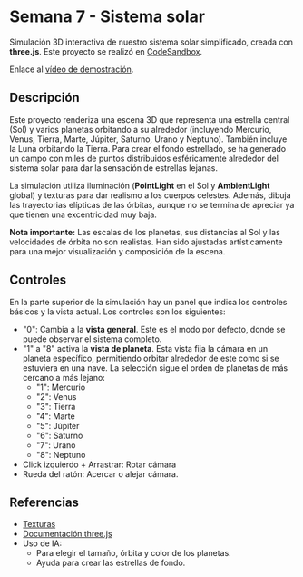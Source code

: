 # Semana 7 - Sistema solar
Simulación 3D interactiva de nuestro sistema solar simplificado, creada con **three.js**. Este proyecto se realizó en [CodeSandbox](https://codesandbox.io/p/sandbox/ig2526-s7-entrega-jm3klw).

Enlace al [vídeo de demostración](https://youtu.be/tnRteZtXArU).

## Descripción
Este proyecto renderiza una escena 3D que representa una estrella central (Sol) y varios planetas orbitando a su alrededor (incluyendo Mercurio, Venus, Tierra, Marte, Júpiter, Saturno, Urano y Neptuno). También incluye la Luna orbitando la Tierra. Para crear el fondo estrellado, se ha generado un campo con miles de puntos distribuidos esféricamente alrededor del sistema solar para dar la sensación de estrellas lejanas.

La simulación utiliza iluminación (**PointLight** en el Sol y **AmbientLight** global) y texturas para dar realismo a los cuerpos celestes. Además, dibuja las trayectorias elípticas de las órbitas, aunque no se termina de apreciar ya que tienen una excentricidad muy baja.

**Nota importante:** Las escalas de los planetas, sus distancias al Sol y las velocidades de órbita no son realistas. Han sido ajustadas artísticamente para una mejor visualización y composición de la escena.

## Controles
En la parte superior de la simulación hay un panel que indica los controles básicos y la vista actual. Los controles son los siguientes:
- "0": Cambia a la **vista general**. Este es el modo por defecto, donde se puede observar el sistema completo.
- "1" a "8" activa la **vista de planeta**. Esta vista fija la cámara en un planeta específico, permitiendo orbitar alrededor de este como si se estuviera en una nave. La selección sigue el orden de planetas de más cercano a más lejano:
  - "1": Mercurio
  - "2": Venus
  - "3": Tierra
  - "4": Marte
  - "5": Júpiter
  - "6": Saturno
  - "7": Urano
  - "8": Neptuno
- Click izquierdo + Arrastrar: Rotar cámara
- Rueda del ratón: Acercar o alejar cámara.

## Referencias
- [Texturas](https://planetpixelemporium.com/earth.html)
- [Documentación three.js](https://threejs.org/manual/#en/creating-a-scene)
- Uso de IA:
    - Para elegir el tamaño, órbita y color de los planetas.
    - Ayuda para crear las estrellas de fondo.